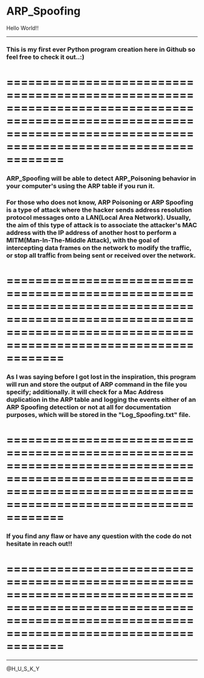 # ARP_Spoofing

Hello World!!
********************************************************************************************************************************************************************
  ### This is my first ever Python program creation here in Github so feel free to check it out..:)
====================================================================================================================================================================
====================================================================================================================================================================
  ### ARP_Spoofing will be able to detect ARP_Poisoning behavior in your computer's using the ARP table if you run it.

  ### For those who does not know, ARP Poisoning or ARP Spoofing is a type of attack where the hacker sends address resolution protocol messages onto a LAN(Local Area Network). Usually, the aim of this type of attack is to associate the attacker's MAC address with the IP address of another host to perform a MITM(Man-In-The-Middle Attack), with the goal of intercepting data frames on the network to modify the traffic, or stop all traffic from being sent or received over the network.
====================================================================================================================================================================
====================================================================================================================================================================
  ### As I was saying before I got lost in the inspiration, this program will run and store the output of ARP command in the file you specify; additionally. it will check for a Mac Address duplication in the ARP table and logging the events either of an ARP Spoofing detection or not at all for documentation purposes, which will be stored in the "Log_Spoofing.txt" file.
====================================================================================================================================================================
==================================================================================================================================================================== 
  ### If you find any flaw or have any question with the code do not hesitate in reach out!!
====================================================================================================================================================================
====================================================================================================================================================================
********************************************************************************************************************************************************************
@H_U_S_K_Y

